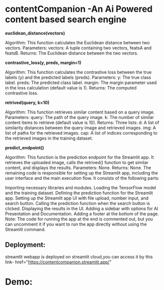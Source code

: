 # contentCompanion -An Ai Powered content based search engine
**euclidean_distance(vectors)**

Algorithm: This function calculates the Euclidean distance between two vectors.
Parameters:
vectors: A tuple containing two vectors, featsA and featsB.
Returns: The Euclidean distance between the two vectors.

**contrastive_loss(y, preds, margin=1)**

Algorithm: This function calculates the contrastive loss between the true labels (y) and the predicted labels (preds).
Parameters:
y: The true class label.
preds: The predicted class label.
margin: The margin parameter used in the loss calculation (default value is 1).
Returns: The computed contrastive loss.

**retrived(query, k=10)**

Algorithm: This function retrieves similar content based on a query image.
Parameters:
query: The path of the query image.
k: The number of similar content items to retrieve (default value is 10).
Returns: Three lists:
d: A list of similarity distances between the query image and retrieved images.
img: A list of paths for the retrieved images.
cap: A list of indices corresponding to the retrieved images in the training dataset.

**predict_endpoint()**

Algorithm: This function is the prediction endpoint for the Streamlit app. It retrieves the uploaded image, calls the retrived() function to get similar content, and displays the results.
Parameters: None.
Returns: None.
The remaining code is responsible for setting up the Streamlit app, including the user interface and the main execution flow. It consists of the following parts:

Importing necessary libraries and modules.
Loading the TensorFlow model and the training dataset.
Defining the prediction function for the Streamlit app.
Setting up the Streamlit app UI with file upload, number input, and search button.
Calling the prediction function when the search button is clicked.
Displaying the results in the UI.
Adding a sidebar with options for AI Presentation and Documentation.
Adding a footer at the bottom of the page.
Note: The code for running the app at the end is commented out, but you can uncomment it if you want to run the app directly without using the Streamlit command.
## Deployment:
streamlit webapp is deployed on streamlit cloud,you can access it by this link-
href="https://contentcompanion.streamlit.app/"
# Demo:
